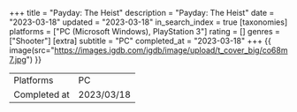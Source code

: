 +++
title = "Payday: The Heist"
description = "Payday: The Heist"
date = "2023-03-18"
updated = "2023-03-18"
in_search_index = true
[taxonomies]
platforms = ["PC (Microsoft Windows), PlayStation 3"]
rating = []
genres = ["Shooter"]
[extra]
subtitle = "PC"
completed_at = "2023-03-18"
+++
{{ image(src="https://images.igdb.com/igdb/image/upload/t_cover_big/co68m7.jpg") }}

|              |            |
| ------------ | ---------- |
| Platforms    | PC |
| Completed at | 2023/03/18 |

